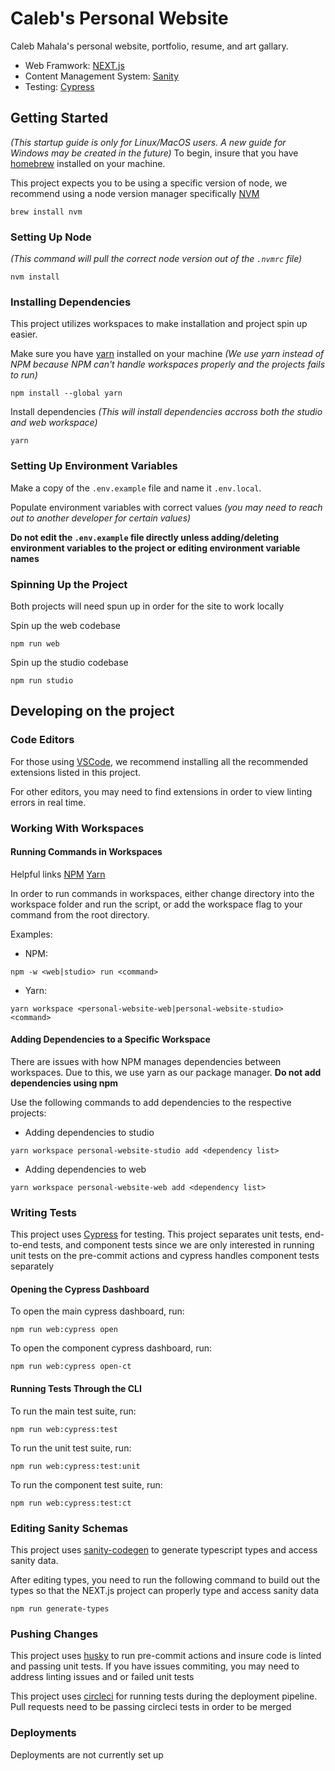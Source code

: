 # Caleb's Personal Website

Caleb Mahala's personal website, portfolio, resume, and art gallary.

* Web Framwork: [NEXT.js](https://nextjs.org/)
* Content Management System: [Sanity](https://www.sanity.io/)
* Testing: [Cypress](https://www.cypress.io/)

## Getting Started

_(This startup guide is only for Linux/MacOS users. A new guide for Windows may be created in the future)_
To begin, insure that you have [homebrew](https://brew.sh/) installed on your machine.

This project expects you to be using a specific version of node, we recommend using a node version manager specifically [NVM](https://github.com/nvm-sh/nvm)

```shell
brew install nvm
```

### Setting Up Node

_(This command will pull the correct node version out of the `.nvmrc` file)_

```shell
nvm install
```

### Installing Dependencies

This project utilizes workspaces to make installation and project spin up easier.

Make sure you have [yarn](https://yarnpkg.com/) installed on your machine
_(We use yarn instead of NPM because NPM can't handle workspaces properly and the projects fails to run)_

```shell
npm install --global yarn
```

Install dependencies
_(This will install dependencies accross both the studio and web workspace)_

```shell
yarn
```

### Setting Up Environment Variables

Make a copy of the `.env.example` file and name it `.env.local`.

Populate environment variables with correct values _(you may need to reach out to another developer for certain values)_

**Do not edit the `.env.example` file directly unless adding/deleting environment variables to the project or editing environment variable names**

### Spinning Up the Project

Both projects will need spun up in order for the site to work locally

Spin up the web codebase

```shell
npm run web
```

Spin up the studio codebase

```shell
npm run studio
```

## Developing on the project

### Code Editors

For those using [VSCode](https://code.visualstudio.com/), we recommend installing all the recommended extensions listed in this project.

For other editors, you may need to find extensions in order to view linting errors in real time.

### Working With Workspaces

#### Running Commands in Workspaces

Helpful links [NPM](https://docs.npmjs.com/cli/v8/using-npm/workspaces) [Yarn](https://classic.yarnpkg.com/lang/en/docs/workspaces/)

In order to run commands in workspaces, either change directory into the workspace folder and run the script, or add the workspace flag to your command from the root directory.

Examples:

* NPM:

```shell
npm -w <web|studio> run <command>
```

* Yarn:

```shell
yarn workspace <personal-website-web|personal-website-studio> <command>
```

#### Adding Dependencies to a Specific Workspace

There are issues with how NPM manages dependencies between workspaces. Due to this, we use yarn as our package manager. **Do not add dependencies using npm**

Use the following commands to add dependencies to the respective projects:

* Adding dependencies to studio

```shell
yarn workspace personal-website-studio add <dependency list>
```

* Adding dependencies to web

```shell
yarn workspace personal-website-web add <dependency list>
```

### Writing Tests

This project uses [Cypress](https://www.cypress.io/) for testing. This project separates unit tests, end-to-end tests, and component tests since we are only interested in running unit tests on the pre-commit actions and cypress handles component tests separately

#### Opening the Cypress Dashboard

To open the main cypress dashboard, run:

```shell
npm run web:cypress open
```

To open the component cypress dashboard, run:

```shell
npm run web:cypress open-ct
```

#### Running Tests Through the CLI

To run the main test suite, run:

```shell
npm run web:cypress:test
```

To run the unit test suite, run:

```shell
npm run web:cypress:test:unit
```

To run the component test suite, run:

```shell
npm run web:cypress:test:ct
```

### Editing Sanity Schemas

This project uses [sanity-codegen](https://www.sanity.io/plugins/sanity-codegen) to generate typescript types and access sanity data.

After editing types, you need to run the following command to build out the types so that the NEXT.js project can properly type and access sanity data

```shell
npm run generate-types
```

### Pushing Changes

This project uses [husky](https://typicode.github.io/husky/#/) to run pre-commit actions and insure code is linted and passing unit tests. If you have issues commiting, you may need to address linting issues and or failed unit tests

This project uses [circleci](https://circleci.com/) for running tests during the deployment pipeline. Pull requests need to be passing circleci tests in order to be merged

### Deployments

Deployments are not currently set up
